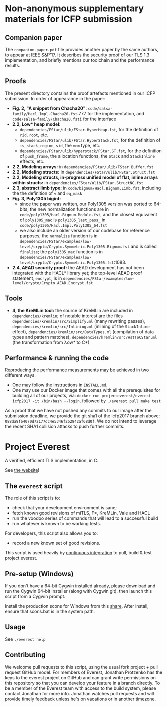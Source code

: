 Non-anonymous supplementary materials for ICFP submission
=========================================================

Companion paper
---------------

The `companion-paper.pdf` file provides another paper by the same authors,
to appear at IEEE S&P'17. It describes the security proof of our TLS 1.3
implementation, and briefly mentions our toolchain and the performance results.

Proofs
------

The present directory contains the proof artefacts mentioned in our ICFP
submission. In order of appearance in the paper:
- **Fig. 2, "A snippet from Chacha20"**:
  `code/salsa-family/Hacl.Impl.Chacha20.fst`:777 for the implementation, and
  `code/salsa-family/Chacha20.fsti` for the interface
- **2.2, Low\* heap model**:
  + `dependencies/FStar/ulib/FStar.HyperHeap.fst`, for the definition of `rid`,
    `root`, etc.
  + `dependencies/FStar/ulib/FStar.HyperStack.fst`, for the definition of
    `is_stack_region`, `sid`, the `mem` type, etc.
  + `dependencies/FStar/ulib/hyperstack/FStar.ST.fst`, for the definition of
    `push_frame`, the allocation functions, the `Stack` and `StackInline`
    effects, etc.
- **2.2, Modeling arrays:**
  in `dependencies/FStar/ulib/FStar.Buffer.fst`
- **2.2, Modeling structs:**
  in `dependencies/FStar/ulib/FStar.Struct.fst`
- **2.2, Modeling structs, in-progress unified model of flat, inline arrays within
  structs:**
  in `dependencies/FStar/ulib/FStar.StructNG.fst`
- **2.3, abstract limb type:**
  in `code/bignum/Hacl.Bignum.Limb.fst`, including the the definition of `v` and
  `eq_mask`
- **Fig. 3, Poly1305 bigint:**
  + since the paper was written, our Poly1305 version was ported to 64-bits; the
    new normalization functions are in `code/poly1305/Hacl.Bignum.Modulo.fst`, and
    the closest equivalent of `poly1305_mac` is `poly1305_last_pass_` in
    `code/poly1305/Hacl.Impl.Poly1305_64.fst`
  + we also include an older version of
    our codebase for reference purposes; the `normalize` function is in
    `dependencies/FStar/examples/low-level/crypto/Crypto.Symmetric.Poly1305.Bignum.fst`
    and is called `finalize`; the `poly1305_mac` function is in
    `dependencies/FStar/examples/low-level/crypto/Crypto.Symmetric.Poly1305.fst`:1083.
- **2.4, AEAD security proof:**
  the AEAD development has not been integrated with the HACL* library yet; the
  top-level AEAD proof statement, `encrypt`, is in
  `dependencies/FStar/examples/low-level/crypto/Crypto.AEAD.Encrypt.fst`

Tools
-----

- **4, the KreMLin tool:**
  the source of KreMLin are included in `dependencies/kremlin`; of notable
  interest are the files
  `dependencies/kremlin/src/Simplify.ml` (many rewriting passes),
  `dependencies/kremlin/src/Inlining.ml` (inlining of the `StackInline` effect),
  `dependencies/kremlin/src/DataTypes.ml` (compilation of data types and pattern
  matches),
  `dependencies/kremlin/src/AstToCStar.ml` (the transformation from λow\* to
  C\*)

Performance & running the code
------------------------------

Reproducing the performance measurements may be achieved in two different ways.
- One may follow the instructions in `INSTALL.md`.
- One may use our Docker image that comes with all the prerequisites for
  building all of our projects, via:
  `docker run projecteverest/everest-icfp2017 -it /bin/bash --login`, followed by
  `./everest pull make test`

As a proof that we have not pushed any commits to our image after the submission
deadline, we provide the git sha1 of the icfp2017 branch above:
`088da8f64070d72177dc4e5346f252842af68d0f`. We do not intend to leverage the recent
SHA1 collision attacks to push further commits.


# Project Everest

A verified, efficient TLS implementation, in C.

See [the website](https://project-everest.github.io)!

## The `everest` script

The role of this script is to:
- check that your development environment is sane;
- fetch known good revisions of miTLS, F\*, KreMLin, Vale and HACL
- run the voodoo series of commands that will lead to a successful build
- run whatever is known to be working tests.

For developers, this script also allows you to:
- record a new known set of good revisions.

This script is used heavily by [continuous
integration](https://github.com/project-everest/everest-ci) to pull, build &
test project everest.

## Pre-setup (Windows)

If you don't have a 64-bit Cygwin installed already, please download and run the
Cygwin 64-bit installer (along with Cygwin git), then launch this script from a
Cygwin prompt.

Install the production scons for Windows from this [share](http://scons.org/pages/download.html). After install, ensure that scons.bat is in the system path. 

## Usage

See `./everest help`

## Contributing

We welcome pull requests to this script, using the usual fork project + pull
request GitHub model. For members of Everest, Jonathan Protzenko has the keys
to the everest project on GitHub and can grant write permissions on this
repository so that you can develop your feature in a branch directly. To be a member of the Everest team with access to the build system, please contact Jonathan for more info. Jonathan watches pull requests and will provide timely feedback unless he's on vacations
or in another timezone.
